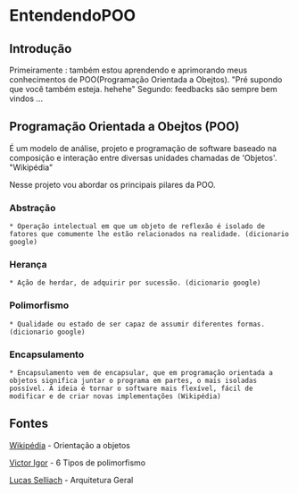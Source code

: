 # EntendendoPOO

## Introdução
Primeiramente : também estou aprendendo e aprimorando meus conhecimentos de POO(Programação Orientada a Obejtos). "Pré supondo que você também esteja. hehehe"
Segundo: feedbacks são sempre bem vindos
...

## Programação Orientada a Obejtos (POO)
É um modelo de análise, projeto e programação de software baseado na composição e interação entre diversas unidades chamadas de 'Objetos'. "Wikipédia"

Nesse projeto vou abordar os principais pilares da POO.

### Abstração
```
* Operação intelectual em que um objeto de reflexão é isolado de fatores que comumente lhe estão relacionados na realidade. (dicionario google)
```

### Herança
```
* Ação de herdar, de adquirir por sucessão. (dicionario google)
```
### Polimorfismo
```
* Qualidade ou estado de ser capaz de assumir diferentes formas. (dicionario google)
```

### Encapsulamento
```
* Encapsulamento vem de encapsular, que em programação orientada a objetos significa juntar o programa em partes, o mais isoladas possível. A ideia é tornar o software mais flexível, fácil de modificar e de criar novas implementações (Wikipédia)
```

## Fontes
[Wikipédia](https://pt.wikipedia.org/wiki/Orienta%C3%A7%C3%A3o_a_objetos) - Orientação a objetos

[Victor Igor](https://medium.com/@victorvoid/6-tipos-de-polimorfismo-7787080e8857) - 6 Tipos de polimorfismo

[Lucas Selliach](https://github.com/lucasselliach/ArquiteturaGeral) - Arquitetura Geral
